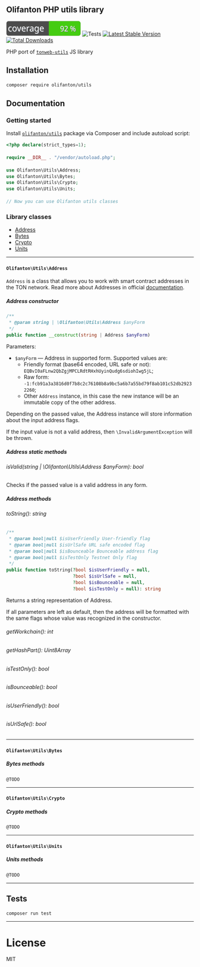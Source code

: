 Olifanton PHP utils library
---

![Code Coverage Badge](./.github/badges/coverage.svg)
![Tests](https://github.com/olifanton/utils/actions/workflows/tests.yml/badge.svg)
[![Latest Stable Version](https://poser.pugx.org/olifanton/utils/v/stable)](https://packagist.org/packages/olifanton/utils)
[![Total Downloads](https://poser.pugx.org/olifanton/utils/downloads)](https://packagist.org/packages/olifanton/utils)

PHP port of [`tonweb-utils`](https://github.com/toncenter/tonweb/tree/master/src/utils) JS library

## Installation

```bash
composer require olifanton/utils
```

## Documentation

### Getting started

Install [`olifanton/utils`](https://packagist.org/packages/olifanton/utils) package via Composer and include autoload script:

```php
<?php declare(strict_types=1);

require __DIR__ . "/vendor/autoload.php";

use Olifanton\Utils\Address;
use Olifanton\Utils\Bytes;
use Olifanton\Utils\Crypto;
use Olifanton\Utils\Units;

// Now you can use Olifanton utils classes

```

### Library classes

- [Address](https://github.com/olifanton/utils#olifantonutilsaddress)
- [Bytes](https://github.com/olifanton/utils#olifantonutilsbytes)
- [Crypto](https://github.com/olifanton/utils#olifantonutilscrypto)
- [Units](https://github.com/olifanton/utils#olifantonutilsunits)

---

#### `Olifanton\Utils\Address`

`Address` is a class that allows you to work with smart contract addresses in the TON network. Read more about Addresses in official [documentation](https://ton.org/docs/learn/overviews/addresses).

##### _Address_ constructor

```php
/**
 * @param string | \Olifanton\Utils\Address $anyForm
 */
public function __construct(string | Address $anyForm)
```

Parameters:

- `$anyForm` &mdash; Address in supported form. Supported values are:
    - Friendly format (base64 encoded, URL safe or not): `EQBvI0aFLnw2QbZgjMPCLRdtRHxhUyinQudg6sdiohIwg5jL`;
    - Raw form: `-1:fcb91a3a3816d0f7b8c2c76108b8a9bc5a6b7a55bd79f8ab101c52db29232260`;
    - Other `Address` instance, in this case the new instance will be an immutable copy of the other address.

Depending on the passed value, the Address instance will store information about the input address flags.

If the input value is not a valid address, then `\InvalidArgumentException` will be thrown.

##### _Address_ static methods

###### isValid(string | \Olifanton\Utils\Address $anyForm): bool
Checks if the passed value is a valid address in any form.

##### _Address_ methods

###### toString(): string
```php
/**
 * @param bool|null $isUserFriendly User-friendly flag
 * @param bool|null $isUrlSafe URL safe encoded flag
 * @param bool|null $isBounceable Bounceable address flag
 * @param bool|null $isTestOnly Testnet Only flag
 */
public function toString(?bool $isUserFriendly = null,
                         ?bool $isUrlSafe = null,
                         ?bool $isBounceable = null,
                         ?bool $isTestOnly = null): string
```
Returns a string representation of Address.

If all parameters are left as default, then the address will be formatted with the same flags whose value was recognized in the constructor.

###### getWorkchain(): int

###### getHashPart(): Uint8Array

###### isTestOnly(): bool

###### isBounceable(): bool

###### isUserFriendly(): bool

###### isUrlSafe(): bool

---

#### `Olifanton\Utils\Bytes`

##### _Bytes_ methods

`@TODO`

---

#### `Olifanton\Utils\Crypto`

##### _Crypto_ methods

`@TODO`

---

#### `Olifanton\Utils\Units`

##### _Units_ methods

`@TODO`

---

## Tests

```bash
composer run test
```

---

# License

MIT
